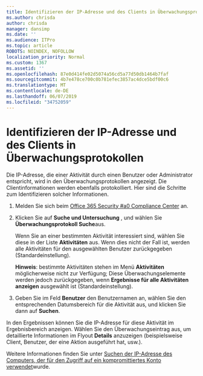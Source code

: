 ```yaml
---
title: Identifizieren der IP-Adresse und des Clients in Überwachungsprotokollen
ms.author: chrisda
author: chrisda
manager: dansimp
ms.date: ''
ms.audience: ITPro
ms.topic: article
ROBOTS: NOINDEX, NOFOLLOW
localization_priority: Normal
ms.custom: 1367
ms.assetid: ''
ms.openlocfilehash: 87e0d414fe02d5074a56cd5a77d50db1464b7faf
ms.sourcegitcommit: 4b7e478ce700c0b781efec3857ac4dce5bdf00c6
ms.translationtype: MT
ms.contentlocale: de-DE
ms.lasthandoff: 06/07/2019
ms.locfileid: "34752059"
---
```

# <a name="identify-ip-address-and-client-in-audit-logs"></a>Identifizieren der IP-Adresse und des Clients in Überwachungsprotokollen

Die IP-Adresse, die einer Aktivität durch einen Benutzer oder Administrator entspricht, wird in den Überwachungsprotokollen angezeigt. Die Clientinformationen werden ebenfalls protokolliert. Hier sind die Schritte zum Identifizieren solcher Informationen.

1. Melden Sie sich beim [Office 365 Security #a0 Compliance Center](https://protection.office.com/) an.

2. Klicken Sie auf **Suche und Untersuchung** , und wählen Sie **Überwachungsprotokoll Suche**aus.

   Wenn Sie an einer bestimmten Aktivität interessiert sind, wählen Sie diese in der Liste **Aktivitäten** aus. Wenn dies nicht der Fall ist, werden alle Aktivitäten für den ausgewählten Benutzer zurückgegeben (Standardeinstellung).

   **Hinweis**: bestimmte Aktivitäten stehen im Menü **Aktivitäten** möglicherweise nicht zur Verfügung; Diese Überwachungselemente werden jedoch zurückgegeben, wenn **Ergebnisse für alle Aktivitäten anzeigen** ausgewählt ist (Standardeinstellung).

3. Geben Sie im Feld **Benutzer** den Benutzernamen an, wählen Sie den entsprechenden Datumsbereich für die Aktivität aus, und klicken Sie dann auf **Suchen**.

In den Ergebnissen können Sie die IP-Adresse für diese Aktivität im Ergebnisbereich anzeigen. Wählen Sie den Überwachungseintrag aus, um detaillierte Informationen im Flyout **Details** anzuzeigen (beispielsweise Client, Benutzer, der eine Aktion ausgeführt hat, usw.).

Weitere Informationen finden Sie unter [Suchen der IP-Adresse des Computers, der für den Zugriff auf ein kompromittiertes Konto verwendet](https://docs.microsoft.com/office365/securitycompliance/auditing-troubleshooting-scenarios#finding-the-ip-address-of-the-computer-used-to-access-a-compromised-account)wurde.
